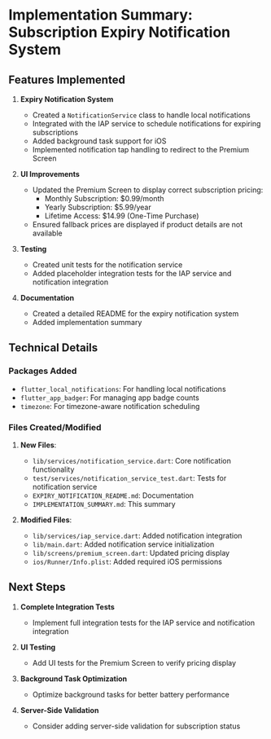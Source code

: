 # Implementation Summary: Subscription Expiry Notification System

## Features Implemented

1. **Expiry Notification System**
   - Created a `NotificationService` class to handle local notifications
   - Integrated with the IAP service to schedule notifications for expiring subscriptions
   - Added background task support for iOS
   - Implemented notification tap handling to redirect to the Premium Screen

2. **UI Improvements**
   - Updated the Premium Screen to display correct subscription pricing:
     - Monthly Subscription: $0.99/month
     - Yearly Subscription: $5.99/year
     - Lifetime Access: $14.99 (One-Time Purchase)
   - Ensured fallback prices are displayed if product details are not available

3. **Testing**
   - Created unit tests for the notification service
   - Added placeholder integration tests for the IAP service and notification integration

4. **Documentation**
   - Created a detailed README for the expiry notification system
   - Added implementation summary

## Technical Details

### Packages Added
- `flutter_local_notifications`: For handling local notifications
- `flutter_app_badger`: For managing app badge counts
- `timezone`: For timezone-aware notification scheduling

### Files Created/Modified
1. **New Files**:
   - `lib/services/notification_service.dart`: Core notification functionality
   - `test/services/notification_service_test.dart`: Tests for notification service
   - `EXPIRY_NOTIFICATION_README.md`: Documentation
   - `IMPLEMENTATION_SUMMARY.md`: This summary

2. **Modified Files**:
   - `lib/services/iap_service.dart`: Added notification integration
   - `lib/main.dart`: Added notification service initialization
   - `lib/screens/premium_screen.dart`: Updated pricing display
   - `ios/Runner/Info.plist`: Added required iOS permissions

## Next Steps

1. **Complete Integration Tests**
   - Implement full integration tests for the IAP service and notification integration

2. **UI Testing**
   - Add UI tests for the Premium Screen to verify pricing display

3. **Background Task Optimization**
   - Optimize background tasks for better battery performance

4. **Server-Side Validation**
   - Consider adding server-side validation for subscription status 